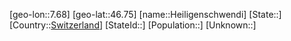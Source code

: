 ﻿---
location: [46.75,7.68]
type: City
tags:
- geo/City


SpocWebEntityId: 30849
isDeleted: false
confidential: public

---
[geo-lon::7.68]
[geo-lat::46.75]
[name::Heiligenschwendi]
[State::]
[Country::[Switzerland](geo/Continent/Europe/Switzerland.md)]
[StateId::]
[Population::]
[Unknown::]

